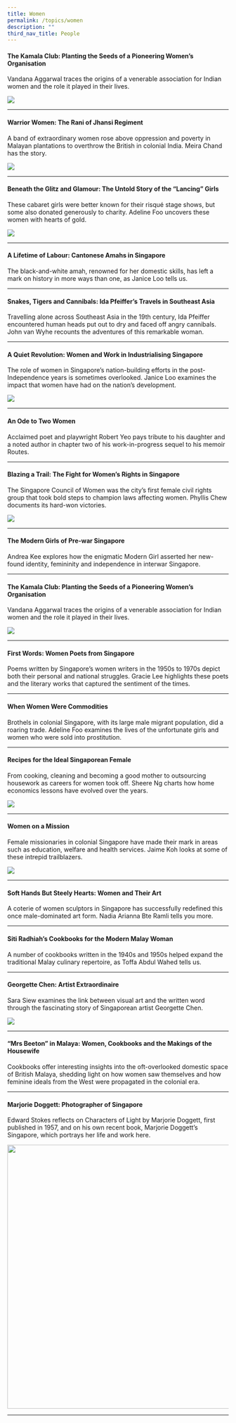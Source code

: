 ```yaml
---
title: Women
permalink: /topics/women
description: ""
third_nav_title: People
---
```

#### <a style="text-decoration: none; font-weight: bold;" href="/vol-18/issue-1/apr-to-jun-2022/kamala-club">The Kamala Club: Planting the Seeds of a Pioneering Women’s Organisation</a>
Vandana Aggarwal traces the origins of a venerable association for Indian women and the role it played in their lives.

<img src="/images/Vol%2018%20Issue%201/Kamala%20Club/02-Members-with-Mrs-Indira-Gandhi-at-the-Club-premisis-in-Balestier.png">
<hr>

#### <a style="text-decoration: none; font-weight: bold;" href="/vol-14/issue-1/apr-jun-2018/warrior-women-rani/">Warrior Women: The Rani of Jhansi Regiment</a>
<p>A band of extraordinary women rose above oppression and poverty in Malayan plantations to overthrow the British in colonial India. Meira Chand has the story.</p> 
<img src="/images/Vol-14-issue-1/warrior-women/Warrior1.JPG">
<hr>

#### <a style="text-decoration: none; font-weight: bold;" href="/vol-12/issue-4/jan-mar-2017/beneath-glitz-glamour">Beneath the Glitz and Glamour: The Untold Story of the “Lancing” Girls</a>
<p>These cabaret girls were better known for their risqué stage shows, but some also donated generously to charity. Adeline Foo uncovers these women with hearts of gold.</p> 
<img src="/images/Vol-12-issue-4/glitz-and-glamour/2-beneath_glitz_glamour.png">
<hr>

#### <a style="text-decoration: none; font-weight: bold;" href="/vol-13/issue-3/oct-dec-2017/lifetime-of-labour"> A Lifetime of Labour: Cantonese Amahs in Singapore</a>
<p>The black-and-white amah, renowned for her domestic skills, has left a mark on history in more ways than one, as Janice Loo tells us. </p>
<hr>

#### <a style="text-decoration: none; font-weight: bold;" href="/vol-15/issue-4/jan-mar-2020/s-t-c-sea/">Snakes, Tigers and Cannibals: Ida Pfeiffer’s Travels in Southeast Asia</a>
<p>Travelling alone across Southeast Asia in the 19th century, Ida Pfeiffer encountered human heads put out to dry and faced off angry cannibals. John van Wyhe recounts the adventures of this remarkable woman.</p> 
<hr>

#### <a style="text-decoration: none; font-weight: bold;" href="/vol-10/issue-2/jul-sep-2014/nation-building-women-singapore"> A Quiet Revolution: Women and Work in Industrialising Singapore</a>
<p>The role of women in Singapore’s nation-building efforts in the post-Independence years is sometimes overlooked. Janice Loo examines the impact that women have had on the nation’s development.</p> 
<img src="/images/vol-10-issue-2/women/tancho_corporation.jpg">
<hr>

#### <a style="text-decoration: none; font-weight: bold;" href="/vol-14/issue-3/oct-dec-2018/an-ode-to-two-women/"> An Ode to Two Women</a>
<p>Acclaimed poet and playwright Robert Yeo pays tribute to his daughter and a noted author in chapter two of his work-in-progress sequel to his memoir Routes.</p> 
<hr>

#### <a style="text-decoration: none; font-weight: bold;" href="/vol-14/issue-3/oct-dec-2018/blazing-a-trail/"> Blazing a Trail: The Fight for Women’s Rights in Singapore</a>
<p>The Singapore Council of Women was the city’s first female civil rights group that took bold steps to champion laws affecting women. Phyllis Chew documents its hard-won victories.</p> 
<img src="/images/Vol-14-issue-3/blazing-a-trail/BlazingTrail1.JPG">
<hr>

#### <a style="text-decoration: none; font-weight: bold;" href="/vol-17/issue-3/oct-dec-2021/moderngirl"> The Modern Girls of Pre-war Singapore</a>
<p>Andrea Kee explores how the enigmatic Modern Girl asserted her new-found identity, femininity and independence in interwar Singapore.</p>
<hr>

#### <a style="text-decoration: none; font-weight: bold;" href="/vol-18/issue-1/apr-to-jun-2022/kamala-club"> The Kamala Club: Planting the Seeds of a Pioneering Women’s Organisation</a>
<p>Vandana Aggarwal traces the origins of a venerable association for Indian women and the role it played in their lives.</p> 
<img src="/images/Vol%2018%20Issue%201/Kamala%20Club/02-Members-with-Mrs-Indira-Gandhi-at-the-Club-premisis-in-Balestier.png">
<hr>

#### <a style="text-decoration: none; font-weight: bold;" href="/vol-10/issue-1/apr-jun-2014/first-women-poets"> First Words: Women Poets from Singapore</a>
<p>Poems written by Singapore’s women writers in the 1950s to 1970s depict both their personal and national struggles. Gracie Lee highlights these poets and the literary works that captured the sentiment of the times.</p>
<hr>

#### <a style="text-decoration: none; font-weight: bold;" href="/vol-15/issue-4/jan-mar-2020/women-w-commodities/"> When Women Were Commodities</a>
<p>Brothels in colonial Singapore, with its large male migrant population, did a roaring trade. Adeline Foo examines the lives of the unfortunate girls and women who were sold into prostitution.</p>
<hr>

#### <a style="text-decoration: none; font-weight: bold;" href="/vol-13/issue-4/jan-mar-2018/ideal-sgporean-female"> Recipes for the Ideal Singaporean Female</a>
<p>From cooking, cleaning and becoming a good mother to outsourcing housework as careers for women took off. Sheere Ng charts how home economics lessons have evolved over the years.</p> 
<img src="/images/Vol-13-issue-4/ideal-singaporean-female/01_idealsgfemale.png">
<hr>

#### <a style="text-decoration: none; font-weight: bold;" href="/vol-13/issue-4/jan-mar-2018/women-on-a-mission"> Women on a Mission</a>
<p>Female missionaries in colonial Singapore have made their mark in areas such as education, welfare and health services. Jaime Koh looks at some of these intrepid trailblazers.</p> 
<img src="/images/Vol-13-issue-4/women-on-a-mission/01_womenmission.jpg">
<hr>

#### <a style="text-decoration: none; font-weight: bold;" href="/vol-12/issue-3/oct-dec-2016/softhands-steelyheart"> Soft Hands But Steely Hearts: Women and Their Art</a>
<p>A coterie of women sculptors in Singapore has successfully redefined this once male-dominated art form. Nadia Arianna Bte Ramli tells you more.</p>
<hr>

#### <a style="text-decoration: none; font-weight: bold;" href="/vol-17/issue-4/jan-to-mar-2022/siti-radhiah-cookbooks"> Siti Radhiah’s Cookbooks for the Modern Malay Woman</a>
<p>A number of cookbooks written in the 1940s and 1950s helped expand the traditional Malay culinary repertoire, as Toffa Abdul Wahed tells us.</p>
<hr>

#### <a style="text-decoration: none; font-weight: bold;" href="/vol-15/issue-2/jul-sep-2019/georgette-chen"> Georgette Chen: Artist Extraordinaire</a>
<p>Sara Siew examines the link between visual art and the written word through the fascinating story of Singaporean artist Georgette Chen.</p> 

<img src="/images/Vol-15-issue-2/artist-extraordinaire/Artist1.JPG">
<hr>

#### <a style="text-decoration: none; font-weight: bold;" href="/vol-9/issue-3/oct-dec-2013/beeton-women-cookbooks-housewives">“Mrs Beeton” in Malaya: Women, Cookbooks and the Makings of the Housewife</a>
<p>Cookbooks offer interesting insights into the oft-overlooked domestic space of British Malaya, shedding light on how women saw themselves and how feminine ideals from the West were propagated in the colonial era.
</p>
<hr>

 
#### <a style="text-decoration: none; font-weight: bold;" href="/vol-16/issue-1/apr-jun-2020/doggett"> Marjorie Doggett: Photographer of Singapore </a>
<p>Edward Stokes reflects on Characters of Light by Marjorie Doggett, first published in 1957, and on his own recent book, Marjorie Doggett’s Singapore, which portrays her life and work here.</p> 
<img style="width:600px;" src="/images/Vol-16-issue-1/marjorie/Majorie-title.png"> 
<hr>